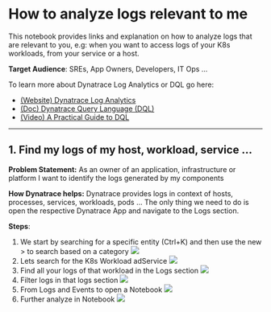 # How to analyze logs relevant to me
This notebook provides links and explanation on how to analyze logs that are relevant to you, e.g: when you want to access logs of your K8s workloads, from your service or a host.

**Target Audience**: SREs, App Owners, Developers, IT Ops ...

To learn more about Dynatrace Log Analytics or DQL go here:
* [(Website) Dynatrace Log Analytics](https://www.dynatrace.com/platform/log-management-analytics/)
* [(Doc) Dynatrace Query Language (DQL)](https://www.dynatrace.com/support/help/platform/grail/dynatrace-query-language)
* [(Video) A Practical Guide to DQL](https://www.youtube.com/watch?v=F2VbVqNlswk)

---

## 1. Find my logs of my host, workload, service ...
**Problem Statement:** As an owner of an application, infrastructure or platform I want to identify the logs generated by my components

**How Dynatrace helps:** Dynatrace provides logs in context of hosts, processes, services, workloads, pods ... The only thing we need to do is open the respective Dynatrace App and navigate to the Logs section.

**Steps**:
1. We start by searching for a specific entity (Ctrl+K) and then use the new > to search based on a category ![](https://raw.githubusercontent.com/dynatrace-perfclinics/dynatrace-getting-started/main/images/howto_findlogs_opensearch.png)
2. Lets search for the K8s Workload adService ![](https://raw.githubusercontent.com/dynatrace-perfclinics/dynatrace-getting-started/main/images/howto_findlogs_searchfor.png)
3. Find all your logs of that workload in the Logs section ![](https://raw.githubusercontent.com/dynatrace-perfclinics/dynatrace-getting-started/main/images/howto_findlogs_logsofworkload.png)
4. Filter logs in that logs section ![](https://raw.githubusercontent.com/dynatrace-perfclinics/dynatrace-getting-started/main/images/howto_findlogs_filterinview.png)
5. From Logs and Events to open a Notebook ![](https://raw.githubusercontent.com/dynatrace-perfclinics/dynatrace-getting-started/main/images/howto_findlogs_logsandeventsview.png)
6. Further analyze in Notebook ![](https://raw.githubusercontent.com/dynatrace-perfclinics/dynatrace-getting-started/main/images/howto_findlogs_notebook.png)
